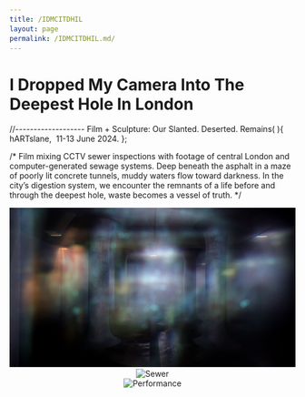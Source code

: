 ```yaml
---
title: /IDMCITDHIL
layout: page
permalink: /IDMCITDHIL.md/
---
```


# I Dropped My Camera Into The Deepest Hole In London
//-------------------
Film + Sculpture: Our Slanted. Deserted. Remains( ){
  hARTslane,  11-13 June 2024.
};  

/*
Film mixing CCTV sewer inspections with footage of central London and computer-generated sewage systems. 
Deep beneath the asphalt in a maze of poorly lit concrete tunnels, muddy waters flow toward darkness. In the city’s digestion system, we encounter the remnants of a life before and through the   deepest hole, waste becomes a vessel of truth. 
*/
  
<div style="text-align: center;">
    <img src="images/tunnel.png" alt="Video Still" class="medium-image">
</div>
  
<div style="text-align: center;">
    <img src="images/sewer.png" alt="Sewer" class="medium-image">
</div>
  
<div style="text-align: center;">
    <img src="images/performance.png" alt="Performance" class="medium-image">
</div>
